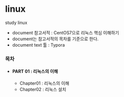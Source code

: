 ﻿# linux
study linux

- document 참고서적 : CentOS7으로 리눅스 핵심 이해하기
- document는 참고서적의 목차를 기준으로 한다.
- document text 툴 : Typora  



### 목차

- #### PART 01 : 리눅스의 이해

  - Chapter01 : 리눅스의 이해
  - Chapter02 : 리눅스 설치